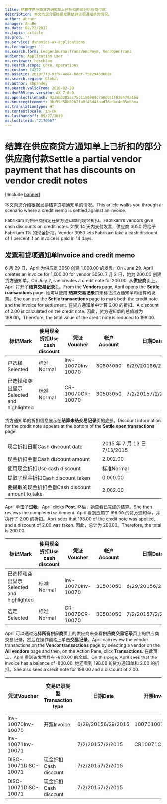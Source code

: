 ```yaml
---
title: 结算在供应商贷方通知单上已折扣的部分供应商付款
description: 本文向您介绍根据发票结算贷项通知单的情况。
author: abruer
manager: AnnBe
ms.date: 08/22/2017
ms.topic: article
ms.prod: ''
ms.service: dynamics-ax-applications
ms.technology: ''
ms.search.form: LedgerJournalTransVendPaym, VendOpenTrans
audience: Application User
ms.reviewer: roschlom
ms.search.scope: Core, Operations
ms.custom: 14222
ms.assetid: 2b19f7fd-9ff9-4ee4-bddf-f582946d008e
ms.search.region: Global
ms.author: shpandey
ms.search.validFrom: 2016-02-28
ms.dyn365.ops.version: AX 7.0.0
ms.openlocfilehash: 923ab0305ac75c1156984c7a6d051f036479a16d
ms.sourcegitcommit: 3ba95d50b8262fa0f43d4faad76adac4d05eb3ea
ms.translationtype: HT
ms.contentlocale: zh-CN
ms.lasthandoff: 09/27/2019
ms.locfileid: "2176667"
---
```

# <a name="settle-a-partial-vendor-payment-that-has-discounts-on-vendor-credit-notes"></a><span data-ttu-id="b46aa-103">结算在供应商贷方通知单上已折扣的部分供应商付款</span><span class="sxs-lookup"><span data-stu-id="b46aa-103">Settle a partial vendor payment that has discounts on vendor credit notes</span></span>

[!include [banner](../includes/banner.md)]

<span data-ttu-id="b46aa-104">本文向您介绍根据发票结算贷项通知单的情况。</span><span class="sxs-lookup"><span data-stu-id="b46aa-104">This article walks you through a scenario where a credit memo is settled against an invoice.</span></span>

<span data-ttu-id="b46aa-105">Fabrikam 的供应商指定在贷方通知单的现金折扣。</span><span class="sxs-lookup"><span data-stu-id="b46aa-105">Fabrikam’s vendors give cash discounts on credit notes.</span></span> <span data-ttu-id="b46aa-106">如果 14 天内支付发票，供应商 3050 将给予 Fabrikam 1% 的现金折扣。</span><span class="sxs-lookup"><span data-stu-id="b46aa-106">Vendor 3050 lets Fabrikam take a cash discount of 1 percent if an invoice is paid in 14 days.</span></span>

## <a name="invoice-and-credit-memo"></a><span data-ttu-id="b46aa-107">发票和贷项通知单</span><span class="sxs-lookup"><span data-stu-id="b46aa-107">Invoice and credit memo</span></span>
<span data-ttu-id="b46aa-108">6 月 29 日，April 为供应商 3050 创建 1,000.00 的发票。</span><span class="sxs-lookup"><span data-stu-id="b46aa-108">On June 29, April creates an invoice for 1,000.00 for vendor 3050.</span></span> <span data-ttu-id="b46aa-109">7 月 2 日，她为 200.00 创建贷方通知单。</span><span class="sxs-lookup"><span data-stu-id="b46aa-109">On July 2, she creates a credit note for 200.00.</span></span> <span data-ttu-id="b46aa-110">从**供应商**页上，April 打开了**结算交易记录**页。</span><span class="sxs-lookup"><span data-stu-id="b46aa-110">From the **Vendors** page, April opens the **Settle transactions** page.</span></span> <span data-ttu-id="b46aa-111">她可以使用 **结算交易记录**页来标记贷方通知单和结算的发票。</span><span class="sxs-lookup"><span data-stu-id="b46aa-111">She can use the **Settle transactions** page to mark both the credit note and the invoice for settlement.</span></span> <span data-ttu-id="b46aa-112">在贷方通知单中计算 2.00 的折扣。</span><span class="sxs-lookup"><span data-stu-id="b46aa-112">A discount of 2.00 is calculated on the credit note.</span></span> <span data-ttu-id="b46aa-113">因此，贷方通知单的总值减为 198.00。</span><span class="sxs-lookup"><span data-stu-id="b46aa-113">Therefore, the total value of the credit note is reduced to 198.00.</span></span>

| <span data-ttu-id="b46aa-114">标记</span><span class="sxs-lookup"><span data-stu-id="b46aa-114">Mark</span></span>                     | <span data-ttu-id="b46aa-115">使用现金折扣</span><span class="sxs-lookup"><span data-stu-id="b46aa-115">Use cash discount</span></span> | <span data-ttu-id="b46aa-116">凭证</span><span class="sxs-lookup"><span data-stu-id="b46aa-116">Voucher</span></span>   | <span data-ttu-id="b46aa-117">帐户</span><span class="sxs-lookup"><span data-stu-id="b46aa-117">Account</span></span> | <span data-ttu-id="b46aa-118">日期</span><span class="sxs-lookup"><span data-stu-id="b46aa-118">Date</span></span>      | <span data-ttu-id="b46aa-119">到期日期</span><span class="sxs-lookup"><span data-stu-id="b46aa-119">Due date</span></span>  | <span data-ttu-id="b46aa-120">开票</span><span class="sxs-lookup"><span data-stu-id="b46aa-120">Invoice</span></span> | <span data-ttu-id="b46aa-121">交易记录币种金额</span><span class="sxs-lookup"><span data-stu-id="b46aa-121">Amount in transaction currency</span></span> | <span data-ttu-id="b46aa-122">货币</span><span class="sxs-lookup"><span data-stu-id="b46aa-122">Currency</span></span> | <span data-ttu-id="b46aa-123">要结算的金额</span><span class="sxs-lookup"><span data-stu-id="b46aa-123">Amount to settle</span></span> |
|--------------------------|-------------------|-----------|---------|-----------|-----------|---------|--------------------------------|----------|------------------|
| <span data-ttu-id="b46aa-124">已选择</span><span class="sxs-lookup"><span data-stu-id="b46aa-124">Selected</span></span>                 | <span data-ttu-id="b46aa-125">标准</span><span class="sxs-lookup"><span data-stu-id="b46aa-125">Normal</span></span>            | <span data-ttu-id="b46aa-126">Inv-10070</span><span class="sxs-lookup"><span data-stu-id="b46aa-126">Inv-10070</span></span> | <span data-ttu-id="b46aa-127">3050</span><span class="sxs-lookup"><span data-stu-id="b46aa-127">3050</span></span>    | <span data-ttu-id="b46aa-128">6/29/2015</span><span class="sxs-lookup"><span data-stu-id="b46aa-128">6/29/2015</span></span> | <span data-ttu-id="b46aa-129">7/29/2015</span><span class="sxs-lookup"><span data-stu-id="b46aa-129">7/29/2015</span></span> | <span data-ttu-id="b46aa-130">10070</span><span class="sxs-lookup"><span data-stu-id="b46aa-130">10070</span></span>   | <span data-ttu-id="b46aa-131">-1,000.00</span><span class="sxs-lookup"><span data-stu-id="b46aa-131">-1,000.00</span></span>                      | <span data-ttu-id="b46aa-132">美元</span><span class="sxs-lookup"><span data-stu-id="b46aa-132">USD</span></span>      | <span data-ttu-id="b46aa-133">-990.00</span><span class="sxs-lookup"><span data-stu-id="b46aa-133">-990.00</span></span>          |
| <span data-ttu-id="b46aa-134">已选择和突出显示</span><span class="sxs-lookup"><span data-stu-id="b46aa-134">Selected and highlighted</span></span> | <span data-ttu-id="b46aa-135">标准</span><span class="sxs-lookup"><span data-stu-id="b46aa-135">Normal</span></span>            | <span data-ttu-id="b46aa-136">CR-10070</span><span class="sxs-lookup"><span data-stu-id="b46aa-136">CR-10070</span></span>  | <span data-ttu-id="b46aa-137">3050</span><span class="sxs-lookup"><span data-stu-id="b46aa-137">3050</span></span>    | <span data-ttu-id="b46aa-138">7/2/2015</span><span class="sxs-lookup"><span data-stu-id="b46aa-138">7/2/2015</span></span>  | <span data-ttu-id="b46aa-139">7/29/2015</span><span class="sxs-lookup"><span data-stu-id="b46aa-139">7/29/2015</span></span> |         | <span data-ttu-id="b46aa-140">200.00</span><span class="sxs-lookup"><span data-stu-id="b46aa-140">200.00</span></span>                         | <span data-ttu-id="b46aa-141">美元</span><span class="sxs-lookup"><span data-stu-id="b46aa-141">USD</span></span>      | <span data-ttu-id="b46aa-142">198.00</span><span class="sxs-lookup"><span data-stu-id="b46aa-142">198.00</span></span>           |

<span data-ttu-id="b46aa-143">贷方通知单的折扣信息显示在**结算未结交易记录**页的底部。</span><span class="sxs-lookup"><span data-stu-id="b46aa-143">Discount information for the credit note appears at the bottom of the **Settle open transactions** page.</span></span>

|                              |           |
|------------------------------|-----------|
| <span data-ttu-id="b46aa-144">现金折扣日期</span><span class="sxs-lookup"><span data-stu-id="b46aa-144">Cash discount date</span></span>           | <span data-ttu-id="b46aa-145">2015 年 7 月 13 日</span><span class="sxs-lookup"><span data-stu-id="b46aa-145">7/13/2015</span></span> |
| <span data-ttu-id="b46aa-146">现金折扣金额</span><span class="sxs-lookup"><span data-stu-id="b46aa-146">Cash discount amount</span></span>         | <span data-ttu-id="b46aa-147">2.00</span><span class="sxs-lookup"><span data-stu-id="b46aa-147">2.00</span></span>      |
| <span data-ttu-id="b46aa-148">使用现金折扣</span><span class="sxs-lookup"><span data-stu-id="b46aa-148">Use cash discount</span></span>            | <span data-ttu-id="b46aa-149">标准</span><span class="sxs-lookup"><span data-stu-id="b46aa-149">Normal</span></span>    |
| <span data-ttu-id="b46aa-150">提取了现金折扣</span><span class="sxs-lookup"><span data-stu-id="b46aa-150">Cash discount taken</span></span>          | <span data-ttu-id="b46aa-151">0.00</span><span class="sxs-lookup"><span data-stu-id="b46aa-151">0.00</span></span>      |
| <span data-ttu-id="b46aa-152">要提取的现金折扣金额</span><span class="sxs-lookup"><span data-stu-id="b46aa-152">Cash discount amount to take</span></span> | <span data-ttu-id="b46aa-153">2.00</span><span class="sxs-lookup"><span data-stu-id="b46aa-153">2.00</span></span>      |

<span data-ttu-id="b46aa-154">April 单击了**过帐**。</span><span class="sxs-lookup"><span data-stu-id="b46aa-154">April clicks **Post**.</span></span> <span data-ttu-id="b46aa-155">然后，她查看已完成的结算。</span><span class="sxs-lookup"><span data-stu-id="b46aa-155">She then reviews the completed settlement.</span></span> <span data-ttu-id="b46aa-156">April 看到应用了 198.00 的贷方通知单，并执行了 2.00 的折扣。</span><span class="sxs-lookup"><span data-stu-id="b46aa-156">April sees that 198.00 of the credit note was applied, and a discount of 2.00 was taken.</span></span> <span data-ttu-id="b46aa-157">因此，总计为 200.00。</span><span class="sxs-lookup"><span data-stu-id="b46aa-157">Therefore, the total is 200.00.</span></span>

| <span data-ttu-id="b46aa-158">标记</span><span class="sxs-lookup"><span data-stu-id="b46aa-158">Mark</span></span>                     | <span data-ttu-id="b46aa-159">使用现金折扣</span><span class="sxs-lookup"><span data-stu-id="b46aa-159">Use cash discount</span></span> | <span data-ttu-id="b46aa-160">凭证</span><span class="sxs-lookup"><span data-stu-id="b46aa-160">Voucher</span></span>   | <span data-ttu-id="b46aa-161">帐户</span><span class="sxs-lookup"><span data-stu-id="b46aa-161">Account</span></span> | <span data-ttu-id="b46aa-162">日期</span><span class="sxs-lookup"><span data-stu-id="b46aa-162">Date</span></span>      | <span data-ttu-id="b46aa-163">到期日期</span><span class="sxs-lookup"><span data-stu-id="b46aa-163">Due date</span></span>  | <span data-ttu-id="b46aa-164">开票</span><span class="sxs-lookup"><span data-stu-id="b46aa-164">Invoice</span></span>  | <span data-ttu-id="b46aa-165">交易记录币种金额</span><span class="sxs-lookup"><span data-stu-id="b46aa-165">Amount in transaction currency</span></span> | <span data-ttu-id="b46aa-166">货币</span><span class="sxs-lookup"><span data-stu-id="b46aa-166">Currency</span></span> | <span data-ttu-id="b46aa-167">要结算的金额</span><span class="sxs-lookup"><span data-stu-id="b46aa-167">Amount to settle</span></span> |
|--------------------------|-------------------|-----------|---------|-----------|-----------|----------|--------------------------------|----------|------------------|
| <span data-ttu-id="b46aa-168">已选择和突出显示</span><span class="sxs-lookup"><span data-stu-id="b46aa-168">Selected and highlighted</span></span> | <span data-ttu-id="b46aa-169">标准</span><span class="sxs-lookup"><span data-stu-id="b46aa-169">Normal</span></span>            | <span data-ttu-id="b46aa-170">Inv-10070</span><span class="sxs-lookup"><span data-stu-id="b46aa-170">Inv-10070</span></span> | <span data-ttu-id="b46aa-171">3050</span><span class="sxs-lookup"><span data-stu-id="b46aa-171">3050</span></span>    | <span data-ttu-id="b46aa-172">6/29/2015</span><span class="sxs-lookup"><span data-stu-id="b46aa-172">6/29/2015</span></span> | <span data-ttu-id="b46aa-173">7/29/2015</span><span class="sxs-lookup"><span data-stu-id="b46aa-173">7/29/2015</span></span> | <span data-ttu-id="b46aa-174">10070</span><span class="sxs-lookup"><span data-stu-id="b46aa-174">10070</span></span>    | <span data-ttu-id="b46aa-175">-1,000.00</span><span class="sxs-lookup"><span data-stu-id="b46aa-175">-1,000.00</span></span>                      | <span data-ttu-id="b46aa-176">美元</span><span class="sxs-lookup"><span data-stu-id="b46aa-176">USD</span></span>      | <span data-ttu-id="b46aa-177">-200.00</span><span class="sxs-lookup"><span data-stu-id="b46aa-177">-200.00</span></span>          |
| <span data-ttu-id="b46aa-178">选定</span><span class="sxs-lookup"><span data-stu-id="b46aa-178">Selected</span></span>                 | <span data-ttu-id="b46aa-179">标准</span><span class="sxs-lookup"><span data-stu-id="b46aa-179">Normal</span></span>            | <span data-ttu-id="b46aa-180">CR-10070</span><span class="sxs-lookup"><span data-stu-id="b46aa-180">CR-10070</span></span>  | <span data-ttu-id="b46aa-181">3050</span><span class="sxs-lookup"><span data-stu-id="b46aa-181">3050</span></span>    | <span data-ttu-id="b46aa-182">7/2/2015</span><span class="sxs-lookup"><span data-stu-id="b46aa-182">7/2/2015</span></span>  | <span data-ttu-id="b46aa-183">7/29/2015</span><span class="sxs-lookup"><span data-stu-id="b46aa-183">7/29/2015</span></span> | <span data-ttu-id="b46aa-184">CR-10070</span><span class="sxs-lookup"><span data-stu-id="b46aa-184">CR-10070</span></span> | <span data-ttu-id="b46aa-185">200.00</span><span class="sxs-lookup"><span data-stu-id="b46aa-185">200.00</span></span>                         | <span data-ttu-id="b46aa-186">美元</span><span class="sxs-lookup"><span data-stu-id="b46aa-186">USD</span></span>      | <span data-ttu-id="b46aa-187">198.00</span><span class="sxs-lookup"><span data-stu-id="b46aa-187">198.00</span></span>           |

<span data-ttu-id="b46aa-188">April 可以通过选择**所有供应商**页上的供应商来查看**供应商交易记录**页上的供应商交易记录，然后在操作窗格上单击**交易记录**。</span><span class="sxs-lookup"><span data-stu-id="b46aa-188">April can review the vendor transactions on the **Vendor transactions** page by selecting a vendor on the **All vendors** page and then, on the Action Pane, click **Transactions**.</span></span> <span data-ttu-id="b46aa-189">在此页上，April 看到该发票具有 -800.00 的余额。</span><span class="sxs-lookup"><span data-stu-id="b46aa-189">On this page, April sees that the invoice has a balance of -800.00.</span></span> <span data-ttu-id="b46aa-190">她还看到 198.00 的贷方通知单和 2.00 的折扣。</span><span class="sxs-lookup"><span data-stu-id="b46aa-190">She also sees a credit note for 198.00 and a discount of 2.00.</span></span>

| <span data-ttu-id="b46aa-191">凭证</span><span class="sxs-lookup"><span data-stu-id="b46aa-191">Voucher</span></span>    | <span data-ttu-id="b46aa-192">交易记录类型</span><span class="sxs-lookup"><span data-stu-id="b46aa-192">Transaction type</span></span> | <span data-ttu-id="b46aa-193">日期</span><span class="sxs-lookup"><span data-stu-id="b46aa-193">Date</span></span>      | <span data-ttu-id="b46aa-194">开票</span><span class="sxs-lookup"><span data-stu-id="b46aa-194">Invoice</span></span> | <span data-ttu-id="b46aa-195">交易币种借方金额</span><span class="sxs-lookup"><span data-stu-id="b46aa-195">Amount in transaction currency debit</span></span> | <span data-ttu-id="b46aa-196">交易币种贷方金额</span><span class="sxs-lookup"><span data-stu-id="b46aa-196">Amount in transaction currency credit</span></span> | <span data-ttu-id="b46aa-197">余额</span><span class="sxs-lookup"><span data-stu-id="b46aa-197">Balance</span></span> | <span data-ttu-id="b46aa-198">货币</span><span class="sxs-lookup"><span data-stu-id="b46aa-198">Currency</span></span> |
|------------|------------------|-----------|---------|--------------------------------------|---------------------------------------|---------|----------|
| <span data-ttu-id="b46aa-199">Inv-10070</span><span class="sxs-lookup"><span data-stu-id="b46aa-199">Inv-10070</span></span>  | <span data-ttu-id="b46aa-200">开票</span><span class="sxs-lookup"><span data-stu-id="b46aa-200">Invoice</span></span>          | <span data-ttu-id="b46aa-201">6/29/2015</span><span class="sxs-lookup"><span data-stu-id="b46aa-201">6/29/2015</span></span> | <span data-ttu-id="b46aa-202">10070</span><span class="sxs-lookup"><span data-stu-id="b46aa-202">10070</span></span>   |                                      | <span data-ttu-id="b46aa-203">1,000.00</span><span class="sxs-lookup"><span data-stu-id="b46aa-203">1,000.00</span></span>                              | <span data-ttu-id="b46aa-204">-800.00</span><span class="sxs-lookup"><span data-stu-id="b46aa-204">-800.00</span></span> | <span data-ttu-id="b46aa-205">美元</span><span class="sxs-lookup"><span data-stu-id="b46aa-205">USD</span></span>      |
| <span data-ttu-id="b46aa-206">Inv-10071</span><span class="sxs-lookup"><span data-stu-id="b46aa-206">Inv-10071</span></span>  |                  | <span data-ttu-id="b46aa-207">7/2/2015</span><span class="sxs-lookup"><span data-stu-id="b46aa-207">7/2/2015</span></span>  | <span data-ttu-id="b46aa-208">CR10071</span><span class="sxs-lookup"><span data-stu-id="b46aa-208">CR10071</span></span> | <span data-ttu-id="b46aa-209">200.00</span><span class="sxs-lookup"><span data-stu-id="b46aa-209">200.00</span></span>                               |                                       | <span data-ttu-id="b46aa-210">0.00</span><span class="sxs-lookup"><span data-stu-id="b46aa-210">0.00</span></span>    | <span data-ttu-id="b46aa-211">美元</span><span class="sxs-lookup"><span data-stu-id="b46aa-211">USD</span></span>      |
| <span data-ttu-id="b46aa-212">DISC-10071</span><span class="sxs-lookup"><span data-stu-id="b46aa-212">DISC-10071</span></span> |  <span data-ttu-id="b46aa-213">现金折扣</span><span class="sxs-lookup"><span data-stu-id="b46aa-213">Cash discount</span></span>   | <span data-ttu-id="b46aa-214">7/2/2015</span><span class="sxs-lookup"><span data-stu-id="b46aa-214">7/2/2015</span></span>  |         | <span data-ttu-id="b46aa-215">2.00</span><span class="sxs-lookup"><span data-stu-id="b46aa-215">2.00</span></span>                                 |                                       | <span data-ttu-id="b46aa-216">0.00</span><span class="sxs-lookup"><span data-stu-id="b46aa-216">0.00</span></span>    | <span data-ttu-id="b46aa-217">美元</span><span class="sxs-lookup"><span data-stu-id="b46aa-217">USD</span></span>      |
| <span data-ttu-id="b46aa-218">DISC-10071</span><span class="sxs-lookup"><span data-stu-id="b46aa-218">DISC-10071</span></span> |  <span data-ttu-id="b46aa-219">现金折扣</span><span class="sxs-lookup"><span data-stu-id="b46aa-219">Cash discount</span></span>   | <span data-ttu-id="b46aa-220">7/2/2015</span><span class="sxs-lookup"><span data-stu-id="b46aa-220">7/2/2015</span></span>  |         |                                      | <span data-ttu-id="b46aa-221">2.00</span><span class="sxs-lookup"><span data-stu-id="b46aa-221">2.00</span></span>                                  | <span data-ttu-id="b46aa-222">0.00</span><span class="sxs-lookup"><span data-stu-id="b46aa-222">0.00</span></span>    | <span data-ttu-id="b46aa-223">美元</span><span class="sxs-lookup"><span data-stu-id="b46aa-223">USD</span></span>      |





